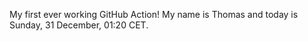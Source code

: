 My first ever working GitHub Action!
My name is Thomas and today is Sunday, 31 December, 01:20 CET. 
